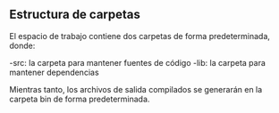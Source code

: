## Estructura de carpetas

El espacio de trabajo contiene dos carpetas de forma predeterminada, donde:

-src: la carpeta para mantener fuentes de código
-lib: la carpeta para mantener dependencias

Mientras tanto, los archivos de salida compilados se generarán en la carpeta bin de forma predeterminada.
